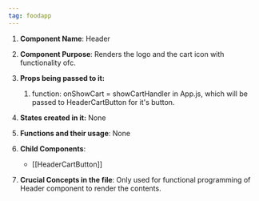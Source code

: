 ```yaml
---
tag: foodapp
---
```

1. **Component Name**: Header

2. **Component Purpose**: Renders the logo and the cart icon with functionality ofc.

3. **Props being passed to it:**
   1. function: onShowCart = showCartHandler in App.js, which will be passed to HeaderCartButton for it's button.


4. **States created in it:** None

5. **Functions and their usage**: None


6. **Child Components**:
   *  [[HeaderCartButton]]
   
7. **Crucial Concepts in the file**:
 Only used for functional programming of Header component to render the contents.

